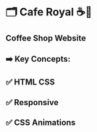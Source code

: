 # 🗂️ Cafe Royal ☕🥯
## Coffee Shop Website 
## ➡️ Key Concepts:
## ✅ HTML CSS
## ✅ Responsive
## ✅ CSS Animations